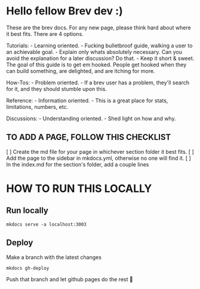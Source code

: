 # Hello fellow Brev dev :)

These are the brev docs. For any new page, please think hard about where it best fits. There are 4 options.

Tutorials:
    - Learning oriented.
    - Fucking bulletbroof guide, walking a user to an achievable goal.
    - Explain only whats absolutely necessary. Can you avoid the explanation for a later discussion? Do that.
    - Keep it short & sweet. The goal of this guide is to get em hooked. People get hooked when they can build something, are delighted, and are itching for more.

How-Tos:
    - Problem oriented.
    - If a brev user has a problem, they'll search for it, and they should stumble upon this.

Reference:
    - Information oriented.
    - This is a great place for stats, limitations, numbers, etc.

Discussions:
    - Understanding oriented.
    - Shed light on how and why.

## TO ADD A PAGE, FOLLOW THIS CHECKLIST
[ ] Create the md file for your page in whichever section folder it best fits.
[ ] Add the page to the sidebar in mkdocs.yml, otherwise no one will find it.
[ ] In the index.md for the section's folder, add a couple lines


# HOW TO RUN THIS LOCALLY

## Run locally
`mkdocs serve -a localhost:3003`

## Deploy

Make a branch with the latest changes

`mkdocs gh-deploy`

Push that branch and let github pages do the rest 🎉
